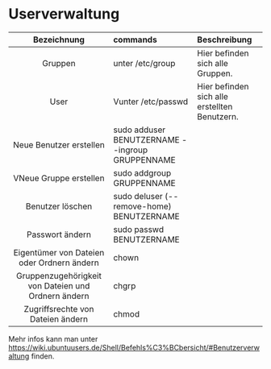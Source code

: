 # Userverwaltung

| Bezeichnung       | commands           | Beschreibung                      |
| :--------------------:   |:-------------         | :-----                            |
| Gruppen          | unter /etc/group           | Hier befinden sich alle Gruppen.                          |
| User            | Vunter /etc/passwd             | Hier befinden sich alle erstellten Benutzern.                            |
| Neue Benutzer erstellen           | sudo adduser BENUTZERNAME --ingroup GRUPPENNAME         |                              |
| VNeue Gruppe erstellen        | sudo addgroup GRUPPENNAME        |                              |
| Benutzer löschen           | sudo deluser (--remove-home) BENUTZERNAME            |                        |
| Passwort ändern           | sudo passwd BENUTZERNAME           |                                |
| Eigentümer von Dateien oder Ordnern ändern             | chown          |                                |
| Gruppenzugehörigkeit von Dateien und Ordnern ändern          | chgrp          |                                |
| Zugriffsrechte von Dateien ändern          | chmod          |                                |

Mehr infos kann man unter https://wiki.ubuntuusers.de/Shell/Befehls%C3%BCbersicht/#Benutzerverwaltung finden.